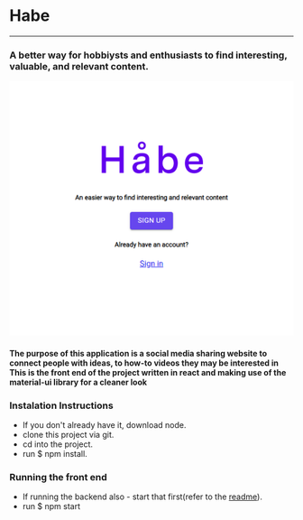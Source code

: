 # Habe  
---
### A better way for hobbiysts and enthusiasts to find interesting, valuable, and relevant content.

![Habe landing page](https://github.com/asfopoo/habe/blob/master/src/Assets/Images/habeLanding.PNG "Logo Title Text 1")

#### The purpose of this application is a social media sharing website to connect people with ideas, to how-to videos they may be interested in  This is the front end of the project written in react and making use of the material-ui library for a cleaner look

### Instalation Instructions
- If you don't already have it, download node.  
- clone this project via git.  
- cd into the project.  
- run $ npm install.    

### Running the front end
- If running the backend also - start that first(refer to the [readme](https://www.google.com)).    
- run $ npm start  


